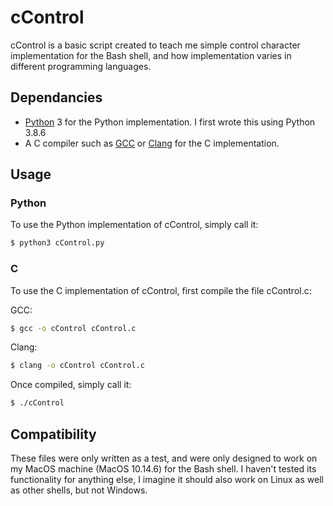# cControl

cControl is a basic script created to teach me simple control character implementation for the Bash shell, and how implementation varies in different programming languages.

## Dependancies
- [Python](https://www.python.org/downloads/) 3 for the Python implementation. I first wrote this using Python 3.8.6
- A C compiler such as [GCC](https://gcc.gnu.org/) or [Clang](https://clang.llvm.org/) for the C implementation.

## Usage

### Python

To use the Python implementation of cControl, simply call it:

```python
$ python3 cControl.py
```

### C

To use the C implementation of cControl, first compile the file cControl.c:

GCC:

```bash
$ gcc -o cControl cControl.c
```

Clang:

```bash
$ clang -o cControl cControl.c
```

Once compiled, simply call it:

```bash
$ ./cControl
```

## Compatibility
These files were only written as a test, and were only designed to work on my MacOS machine (MacOS 10.14.6) for the Bash shell. I haven't tested its functionality for anything else, I imagine it should also work on Linux as well as other shells, but not Windows.